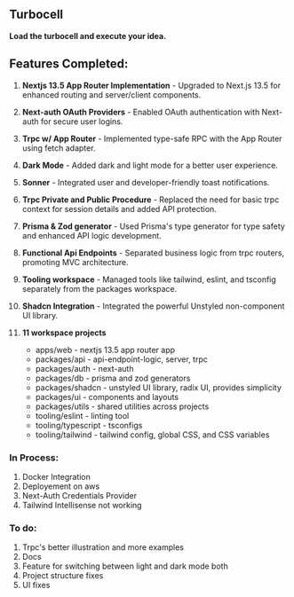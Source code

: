 ## Turbocell

**Load the turbocell and execute your idea.**

## Features Completed:

1. **Nextjs 13.5 App Router Implementation** - Upgraded to Next.js 13.5 for enhanced routing and server/client components.

2. **Next-auth OAuth Providers** - Enabled OAuth authentication with Next-auth for secure user logins.

3. **Trpc w/ App Router** - Implemented type-safe RPC with the App Router using fetch adapter.

4. **Dark Mode** - Added dark and light mode for a better user experience.

5. **Sonner** - Integrated user and developer-friendly toast notifications.

6. **Trpc Private and Public Procedure** - Replaced the need for basic trpc context for session details and added API protection.

7. **Prisma & Zod generator** - Used Prisma's type generator for type safety and enhanced API logic development.

8. **Functional Api Endpoints** - Separated business logic from trpc routers, promoting MVC architecture.

9. **Tooling workspace** - Managed tools like tailwind, eslint, and tsconfig separately from the packages workspace.

10. **Shadcn Integration** - Integrated the powerful Unstyled non-component UI library.

11. **11 workspace projects**
    - apps/web - nextjs 13.5 app router app
    - packages/api - api-endpoint-logic, server, trpc
    - packages/auth - next-auth
    - packages/db - prisma and zod generators
    - packages/shadcn - unstyled UI library, radix UI, provides simplicity
    - packages/ui - components and layouts
    - packages/utils - shared utilities across projects
    - tooling/eslint - linting tool
    - tooling/typescript - tsconfigs
    - tooling/tailwind - tailwind config, global CSS, and CSS variables

### In Process:

1. Docker Integration
2. Deployement on aws
3. Next-Auth Credentials Provider
4. Tailwind Intellisense not working


### To do:

1. Trpc's better illustration and more examples
2. Docs
3. Feature for switching between light and dark mode both
4. Project structure fixes
5. UI fixes

